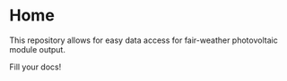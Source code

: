 # Home

This repository allows for easy data access for fair-weather photovoltaic module output.


Fill your docs!